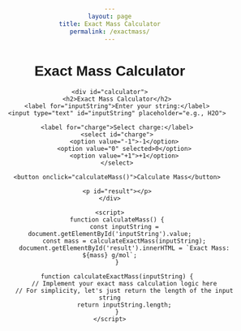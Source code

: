 ```yaml
---
layout: page
title: Exact Mass Calculator
permalink: /exactmass/
---
```


# Exact Mass Calculator


<html lang="en">
<head>
    <meta charset="UTF-8">
    <meta name="viewport" content="width=device-width, initial-scale=1.0">
    <style>
        body {
            font-family: Arial, sans-serif;
            text-align: center;
            margin: 20px;
        }
        #calculator {
            max-width: 400px;
            margin: auto;
        }
    </style>
</head>
<body>

    <div id="calculator">
        <h2>Exact Mass Calculator</h2>
        <label for="inputString">Enter your string:</label>
        <input type="text" id="inputString" placeholder="e.g., H2O">

        <label for="charge">Select charge:</label>
        <select id="charge">
            <option value="-1">-1</option>
            <option value="0" selected>0</option>
            <option value="+1">+1</option>
        </select>

        <button onclick="calculateMass()">Calculate Mass</button>

        <p id="result"></p>
    </div>

    <script>
        function calculateMass() {
            const inputString = document.getElementById('inputString').value;
            const mass = calculateExactMass(inputString);
            document.getElementById('result').innerHTML = `Exact Mass: ${mass} g/mol`;
        }

        function calculateExactMass(inputString) {
            // Implement your exact mass calculation logic here
            // For simplicity, let's just return the length of the input string
            return inputString.length;
        }
    </script>

</body>
</html>